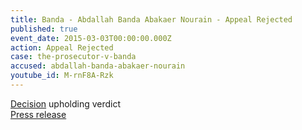 ```yaml
---
title: Banda - Abdallah Banda Abakaer Nourain - Appeal Rejected
published: true
event_date: 2015-03-03T00:00:00.000Z
action: Appeal Rejected
case: the-prosecutor-v-banda
accused: abdallah-banda-abakaer-nourain
youtube_id: M-rnF8A-Rzk
---
```



[Decision](https://www.icc-cpi.int/Pages/record.aspx?docNo=ICC-02/05-03/09-632-Red) upholding verdict
<br>[Press release](https://www.icc-cpi.int/Pages/item.aspx?name=pr1091)